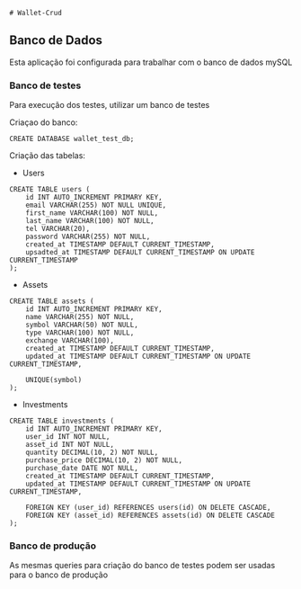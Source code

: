     # Wallet-Crud

## Banco de Dados

Esta aplicação foi configurada para trabalhar com o banco de dados mySQL

### Banco de testes

Para execução dos testes, utilizar um banco de testes

Criaçao do banco:
```
CREATE DATABASE wallet_test_db;
```
Criação das tabelas:
- Users
```
CREATE TABLE users (
    id INT AUTO_INCREMENT PRIMARY KEY,
    email VARCHAR(255) NOT NULL UNIQUE,
    first_name VARCHAR(100) NOT NULL,
    last_name VARCHAR(100) NOT NULL,
    tel VARCHAR(20),
    password VARCHAR(255) NOT NULL,
    created_at TIMESTAMP DEFAULT CURRENT_TIMESTAMP,
    upsadted_at TIMESTAMP DEFAULT CURRENT_TIMESTAMP ON UPDATE CURRENT_TIMESTAMP
);
```
- Assets
```
CREATE TABLE assets (
    id INT AUTO_INCREMENT PRIMARY KEY,
    name VARCHAR(255) NOT NULL,      
    symbol VARCHAR(50) NOT NULL,     
    type VARCHAR(100) NOT NULL,      
    exchange VARCHAR(100),           
    created_at TIMESTAMP DEFAULT CURRENT_TIMESTAMP,
    updated_at TIMESTAMP DEFAULT CURRENT_TIMESTAMP ON UPDATE CURRENT_TIMESTAMP,

    UNIQUE(symbol)
);
```
- Investments
```
CREATE TABLE investments (
    id INT AUTO_INCREMENT PRIMARY KEY,
    user_id INT NOT NULL,
    asset_id INT NOT NULL,
    quantity DECIMAL(10, 2) NOT NULL,
    purchase_price DECIMAL(10, 2) NOT NULL,
    purchase_date DATE NOT NULL,
    created_at TIMESTAMP DEFAULT CURRENT_TIMESTAMP,
    updated_at TIMESTAMP DEFAULT CURRENT_TIMESTAMP ON UPDATE CURRENT_TIMESTAMP,

    FOREIGN KEY (user_id) REFERENCES users(id) ON DELETE CASCADE,
    FOREIGN KEY (asset_id) REFERENCES assets(id) ON DELETE CASCADE
);
```

### Banco de produção

As mesmas queries para criação do banco de testes podem ser usadas para o banco de produção





